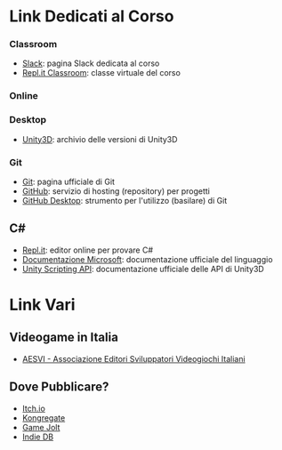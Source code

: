 # Link Dedicati al Corso

### Classroom
* [Slack](https://fda-2017-intermediate.slack.com): pagina Slack dedicata al corso
* [Repl.it Classroom](https://repl.it/teacher/classrooms/21203): classe virtuale del corso

### Online

### Desktop
* [Unity3D](https://unity3d.com/get-unity/download/archive): archivio delle versioni di Unity3D

### Git
* [Git](https://git-scm.com/): pagina ufficiale di Git
* [GitHub](https://www.github.com/): servizio di hosting (repository) per progetti
* [GitHub Desktop](https://desktop.github.com/): strumento per l'utilizzo (basilare) di Git

## C#
* [Repl.it](https://repl.it/languages/csharp): editor online per provare C#
* [Documentazione Microsoft](https://docs.microsoft.com/it-it/dotnet/csharp/language-reference/index): documentazione ufficiale del linguaggio
* [Unity Scripting API](https://docs.unity3d.com/ScriptReference/): documentazione ufficiale delle API di Unity3D

# Link Vari

## Videogame in Italia

* [AESVI - Associazione Editori Sviluppatori Videogiochi Italiani](http://aesvi.it/)

## Dove Pubblicare?

* [Itch.io](https://itch.io/)
* [Kongregate](http://www.kongregate.com/)
* [Game Jolt](http://gamejolt.com/)
* [Indie DB](http://www.indiedb.com/)
